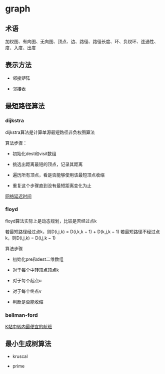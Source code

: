 # graph

## 术语

加权图、有向图、无向图、顶点、边、路径、路径长度、环、负权环、连通性、度、入度、出度

## 表示方法

+ 邻接矩阵

+ 邻接表

## 最短路径算法

### dijkstra

dijkstra算法是计算单源最短路径非负权图算法

算法步骤：

+ 初始化dest和visit数组

+ 挑选出距离最短的顶点，记录其距离

+ 遍历所有顶点，看是否能够使用该最短顶点收缩

+ 重复这个步骤直到没有最短距离变化为止

[网络延迟时间](./code/网络延迟时间.java)

### floyd

floyd算法实际上是动态规划，比较是否经过点k

若最短路径经过点k，则D(i,j,k) = D(i,k,k − 1) + D(k,j,k − 1)
若最短路径不经过点k，则D(i,j,k) = D(i,j,k − 1)

算法步骤

+ 初始化pre和dest二维数组

+ 对于每个中转顶点顶点k

+ 对于每个起点u

+ 对于每个终点v

+ 判断是否能收缩

### bellman-ford

[K站中转内最便宜的航班](./code/K站中转内最便宜的航班.java)




## 最小生成树算法

+ kruscal

+ prime
